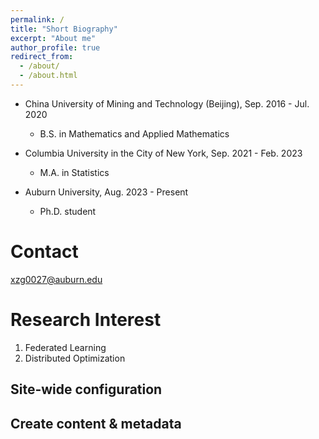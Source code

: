 ```yaml
---
permalink: /
title: "Short Biography"
excerpt: "About me"
author_profile: true
redirect_from: 
  - /about/
  - /about.html
---
```


- China University of Mining and Technology (Beijing), Sep. 2016 - Jul. 2020
  - B.S. in Mathematics and Applied Mathematics

- Columbia University in the City of New York, Sep. 2021 - Feb. 2023
  - M.A. in Statistics

- Auburn University, Aug. 2023 - Present
  - Ph.D. student

Contact
======
xzg0027@auburn.edu

Research Interest
======
1. Federated Learning
1. Distributed Optimization

Site-wide configuration
------


Create content & metadata
------

